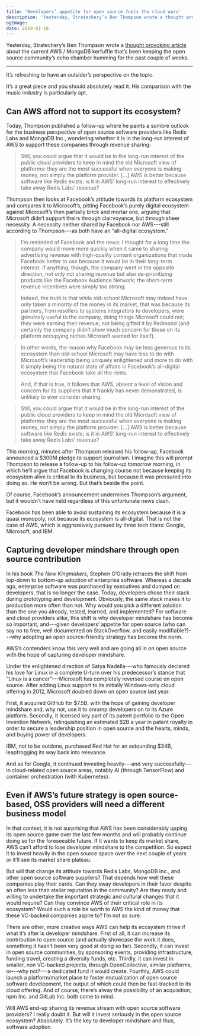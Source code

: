 ```yaml
---
title: 'Developers’ appetite for open source fuels the cloud wars'
description: 'Yesterday, Stratechery’s Ben Thompson wrote a thought provoking article about the current AWS / MongoDB kerfuffle that’s been keeping the open source community’s echo chamber humming for the past couple of weeks.'
ogImage:
date: 2019-01-16
---
```


Yesterday, Stratechery’s Ben Thompson wrote a [thought provoking article](https://stratechery.com/2019/aws-mongodb-and-the-economic-realities-of-open-source/) about the current AWS / MongoDB kerfuffle that’s been keeping the open source community’s echo chamber humming for the past couple of weeks.

---

It’s refreshing to have an outsider’s perspective on the topic.

It’s a great piece and you should absolutely read it. His comparison with the music industry is particularly apt.

## Can AWS afford not to support its ecosystem?

Today, Thompson published a follow-up where he paints a sombre outlook for the business perspective of open source software providers like Redis Labs and MongoDB Inc., wondering whether it is in the long-run interest of AWS to support these companies through revenue sharing:

> Still, you could argue that it would be in the long-run interest of the public cloud providers to keep in mind the old Microsoft view of platforms: they are the most successful when everyone is making money, not simply the platform provider. […] AWS is better because software like Redis exists; is it in AWS’ long-run interest to effectively take away Redis Labs’ revenue?

Thompson then looks at Facebook’s attitude towards its platform ecosystem and compares it to Microsoft’s, pitting Facebook’s purely digital ecosystem against Microsoft’s then partially brick and mortar one, arguing that Microsoft didn’t support theirs through clairvoyance, but through sheer necessity. A necessity neither shared by Facebook nor AWS---still according to Thompson---as both have an “all-digital ecosystem.”

> I’m reminded of Facebook and the news: I thought for a long time the company would move more quickly when it came to sharing advertising revenue with high-quality content organizations that made Facebook better to use because it would be in their long-term interest. If anything, though, the company went in the opposite direction, not only not sharing revenue but also de-prioritizing products like the Facebook Audience Network; the short-term revenue incentives were simply too strong.
>
> Indeed, the truth is that while old-school Microsoft may indeed have only taken a minority of the money in its market, that was because its partners, from resellers to systems integrators to developers, were genuinely useful to the company, doing things Microsoft could not; they were earning their revenue, not being gifted it by Redmond (and certainly the company didn’t show much concern for those on its platform occupying niches Microsoft wanted for itself).

> In other words, the reason why Facebook may be less generous to its ecosystem than old-school Microsoft may have less to do with Microsoft’s leadership being uniquely enlightened and more to do with it simply being the natural state of affairs in Facebook’s all-digital ecosystem that Facebook take all the rents.
>
> And, if that is true, it follows that AWS, absent a level of vision and concern for its suppliers that it frankly has never demonstrated, is unlikely to ever consider sharing.

> Still, you could argue that it would be in the long-run interest of the public cloud providers to keep in mind the old Microsoft view of platforms: they are the most successful when everyone is making money, not simply the platform provider. […] AWS is better because software like Redis exists; is it in AWS’ long-run interest to effectively take away Redis Labs’ revenue?

This morning, minutes after Thompson released his follow-up, Facebook announced a $300M pledge to support journalism. I imagine this will prompt Thompson to release a follow-up to his follow-up tomorrow morning, in which he’ll argue that Facebook is changing course not because keeping its ecosystem alive is critical to its business, but because it was pressured into doing so. He won’t be wrong. But that’s beside the point.

Of course, Facebook’s announcement undermines Thompson’s argument, but it wouldn’t have held regardless of this unfortunate news clash.

Facebook has been able to avoid sustaining its ecosystem because it is a quasi monopoly, not because its ecosystem is all-digital. That is not the case of AWS, which is aggressively pursued by three tech titans: Google, Microsoft, and IBM.

## Capturing developer mindshare through open source contribution

In his book _The New Kingmakers_, Stephen O’Grady retraces the shift from top-down to bottom-up adoption of enterprise software. Whereas a decade ago, enterprise software was purchased by executives and dumped on developers, that is no longer the case. Today, developers chose their stack during prototyping and development. Obviously, the same stack makes it to production more often than not. Why would you pick a different solution than the one you already, tested, learned, and implemented? For software and cloud providers alike, this shift is why developer mindshare has become so important, and---given developers’ appetite for open source (who can say no to free, well documented on StackOverflow, and easily modifiable?)---why adopting an open source-friendly strategy has become the norm.

AWS’s contenders know this very well and are going all in on open source with the hope of capturing developer mindshare.

Under the enlightened direction of Satya Nadella---who famously declared his love for Linux in a complete U-turn over his predecessor’s stance that “Linux is a cancer”---Microsoft has completely reversed course on open source. After adding Linux support to its initially Windows-only cloud offering in 2012, Microsoft doubled down on open source last year.

First, it acquired GitHub for $7.5B, with the hope of gaining developer mindshare and, why not, use it to onramp developers on to its Azure platform. Secondly, it licensed key part of its patent portfolio to the Open Invention Network, relinquishing an estimated $2B a year in patent royalty in order to secure a leadership position in open source and the hearts, minds, and buying power of developers.

IBM, not to be outdone, purchased Red Hat for an astounding $34B, leapfrogging its way back into relevance.

And as for Google, it continued investing heavily---and very successfully---in cloud-related open source areas, notably AI (through TensorFlow) and container orchestration (with Kubernetes).

## Even if AWS’s future strategy is open source-based, OSS providers will need a different business model

In that context, it is not surprising that AWS has been considerably upping its open source game over the last few months and will probably continue doing so for the foreseeable future. If it wants to keep its market share, AWS can’t afford to lose developer mindshare to the competition. So expect it to invest heavily in the open source space over the next couple of years or it’ll see its market share plateau.

But will that change its attitude towards Redis Labs, MongoDB Inc., and other open source software suppliers? That depends how well these companies play their cards. Can they sway developers in their favor despite an often less than stellar reputation in the community? Are they ready and willing to undertake the important strategic and cultural changes that it would require? Can they convince AWS of their critical role in its ecosystem? Would such a role be worth to AWS the kind of money that these VC-backed companies aspire to? I’m not so sure.

There are other, more creative ways AWS can help its ecosystem thrive if what it’s after is developer mindshare. First of all, it can increase its contribution to open source (and actually showcase the work it does, something it hasn’t been very good at doing so far). Secondly, it can invest in open source communities, by sponsoring events, providing infrastructure, funding travel, creating a diversity funds, etc. Thirdly, it can invest in smaller, non VC-backed projects, through OpenCollective, similar platforms, or---why not?---a dedicated fund it would create. Fourthly, AWS could launch a platform/market place to foster mutualization of open source software development, the output of which could then be fast-tracked to its cloud offering. And of course, there’s alway the possibility of an acquisition; npm Inc. and GitLab Inc. both come to mind.

Will AWS end-up sharing its revenue stream with open source software providers? I really doubt it. But will it invest seriously in the open source ecosystem? Absolutely. It’s the key to developer mindshare and thus, software adoption.
